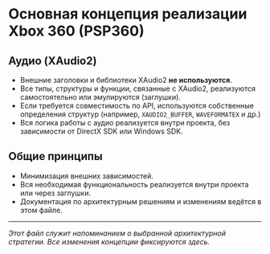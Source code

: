 # Основная концепция реализации Xbox 360 (PSP360)

## Аудио (XAudio2)
- Внешние заголовки и библиотеки XAudio2 **не используются**.
- Все типы, структуры и функции, связанные с XAudio2, реализуются самостоятельно или эмулируются (заглушки).
- Если требуется совместимость по API, используются собственные определения структур (например, `XAUDIO2_BUFFER`, `WAVEFORMATEX` и др.)
- Вся логика работы с аудио реализуется внутри проекта, без зависимости от DirectX SDK или Windows SDK.

## Общие принципы
- Минимизация внешних зависимостей.
- Вся необходимая функциональность реализуется внутри проекта или через заглушки.
- Документация по архитектурным решениям и изменениям ведётся в этом файле.

---

_Этот файл служит напоминанием о выбранной архитектурной стратегии. Все изменения концепции фиксируются здесь._ 